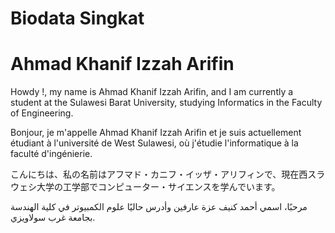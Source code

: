 # Biodata Singkat
# Ahmad Khanif Izzah Arifin
Howdy !, my name is Ahmad Khanif Izzah Arifin, and I am currently a student at the Sulawesi Barat University, studying Informatics in the Faculty of Engineering.

Bonjour, je m'appelle Ahmad Khanif Izzah Arifin et je suis actuellement étudiant à l'université de West Sulawesi, où j'étudie l'informatique à la faculté d'ingénierie.

こんにちは、私の名前はアフマド・カニフ・イッザ・アリフィンで、現在西スラウェシ大学の工学部でコンピューター・サイエンスを学んでいます。

مرحبًا، اسمي أحمد كنيف عزة عارفين وأدرس حاليًا علوم الكمبيوتر في كلية الهندسة بجامعة غرب سولاويزي.
